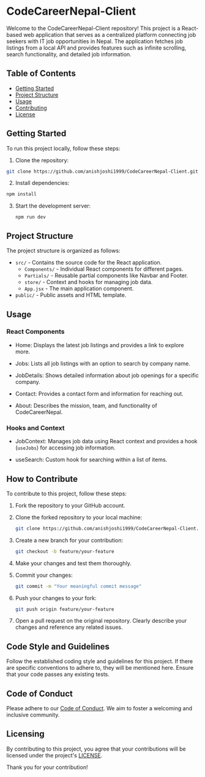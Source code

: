 # CodeCareerNepal-Client

Welcome to the CodeCareerNepal-Client repository! This project is a React-based web application that serves as a centralized platform connecting job seekers with IT job opportunities in Nepal. The application fetches job listings from a local API and provides features such as infinite scrolling, search functionality, and detailed job information.

## Table of Contents

- [Getting Started](#getting-started)
- [Project Structure](#project-structure)
- [Usage](#usage)
- [Contributing](#contributing)
- [License](#license)

## Getting Started

To run this project locally, follow these steps:

1.  Clone the repository:

```bash
git clone https://github.com/anishjoshi1999/CodeCareerNepal-Client.git
```

2.  Install dependencies:

```bash
npm install
```

3.  Start the development server:

    `npm run dev`

## Project Structure

The project structure is organized as follows:

- `src/` - Contains the source code for the React application.
  - `Components/` - Individual React components for different pages.
  - `Partials/` - Reusable partial components like Navbar and Footer.
  - `store/` - Context and hooks for managing job data.
  - `App.jsx` - The main application component.
- `public/` - Public assets and HTML template.

## Usage

### React Components

- Home: Displays the latest job listings and provides a link to explore more.

- Jobs: Lists all job listings with an option to search by company name.

- JobDetails: Shows detailed information about job openings for a specific company.

- Contact: Provides a contact form and information for reaching out.

- About: Describes the mission, team, and functionality of CodeCareerNepal.

### Hooks and Context

- JobContext: Manages job data using React context and provides a hook (`useJobs`) for accessing job information.

- useSearch: Custom hook for searching within a list of items.

## How to Contribute

To contribute to this project, follow these steps:

1. Fork the repository to your GitHub account.

2. Clone the forked repository to your local machine:

   ```bash
   git clone https://github.com/anishjoshi1999/CodeCareerNepal-Client.git
   ```

3. Create a new branch for your contribution:

   ```bash
   git checkout -b feature/your-feature
   ```

4. Make your changes and test them thoroughly.

5. Commit your changes:

   ```bash
   git commit -m "Your meaningful commit message"
   ```

6. Push your changes to your fork:

   ```bash
   git push origin feature/your-feature
   ```

7. Open a pull request on the original repository. Clearly describe your changes and reference any related issues.

## Code Style and Guidelines

Follow the established coding style and guidelines for this project. If there are specific conventions to adhere to, they will be mentioned here. Ensure that your code passes any existing tests.

## Code of Conduct

Please adhere to our [Code of Conduct](CODE_OF_CONDUCT.md). We aim to foster a welcoming and inclusive community.

## Licensing

By contributing to this project, you agree that your contributions will be licensed under the project's [LICENSE](LICENSE.md).

Thank you for your contribution!
